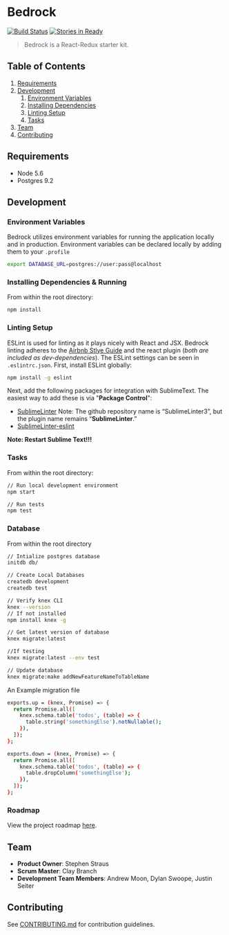 # Bedrock
[![Build Status](https://travis-ci.org/regolithed/react-bedrock.svg?branch=master)](https://travis-ci.org/regolithed/react-bedrock)
[![Stories in Ready](https://badge.waffle.io/regolithed/react-bedrock.svg?label=ready&title=Ready)](http://waffle.io/regolithed/react-bedrock)

> Bedrock is a React-Redux starter kit.

## Table of Contents

1. [Requirements](#requirements)
1. [Development](#development)
    1. [Environment Variables](#environment-variables)
    1. [Installing Dependencies](#installing-dependencies)
    1. [Linting Setup](#linting-setup)
    1. [Tasks](#tasks)
1. [Team](#team)
1. [Contributing](#contributing)


## Requirements

- Node 5.6
- Postgres 9.2


## Development

### Environment Variables
Bedrock utilizes environment variables for running the application locally and in production. Environment variables can be declared locally by adding them to your ```.profile```
```sh
export DATABASE_URL=postgres://user:pass@localhost
```

### Installing Dependencies & Running
From within the root directory:

```sh
npm install
```

### Linting Setup
ESLint is used for linting as it plays nicely with React and JSX. Bedrock linting adheres to the [Airbnb Stlye Guide](https://github.com/airbnb/javascript) and the react plugin (*both are included as dev-dependencies*). The ESLint settings can be seen in ```.eslintrc.json```. 
First, install ESLint globally:
```sh
npm install -g eslint
```
Next, add the following packages for integration with SublimeText. The easiest way to add these is via "**Package Control**":
- [SublimeLinter](https://github.com/SublimeLinter/SublimeLinter3) Note: The github repository name is “SublimeLinter3”, but the plugin name remains “**SublimeLinter**.”
- [SublimeLinter-eslint](https://github.com/roadhump/SublimeLinter-eslint)

**Note: Restart Sublime Text!!!**

### Tasks
From within the root directory:

```sh
// Run local development environment
npm start

// Run tests
npm test
```

### Database
From within the root directory

```sh
// Intialize postgres database
initdb db/

// Create Local Databases
createdb development
createdb test

// Verify knex CLI
knex --version
// If not installed
npm install knex -g

// Get latest version of database
knex migrate:latest

//If testing
knex migrate:latest --env test

// Update database
knex migrate:make addNewFeatureNameToTableName
```
An Example migration file

```sh
exports.up = (knex, Promise) => {
  return Promise.all([
    knex.schema.table('todos', (table) => {
      table.string('somethingElse').notNullable();
    }),
  ]);
};

exports.down = (knex, Promise) => {
  return Promise.all([
    knex.schema.table('todos', (table) => {
      table.dropColumn('somethingElse');
    }),
  ]);
};
```


### Roadmap

View the project roadmap [here](https://github.com/regolithed/react-bedrock/issues).

## Team

  - **Product Owner**: Stephen Straus
  - **Scrum Master**: Clay Branch
  - **Development Team Members**: Andrew Moon, Dylan Swoope, Justin Seiter


## Contributing

See [CONTRIBUTING.md](https://github.com/regolithed/react-bedrock/blob/master/CONTRIBUTING.md) for contribution guidelines.